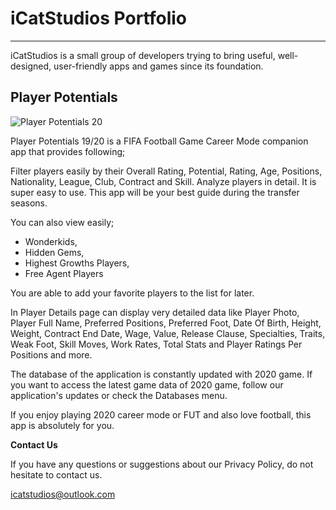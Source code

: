 # iCatStudios Portfolio
---------------

iCatStudios is a small group of developers trying to bring useful, well-designed, user-friendly apps and games since its foundation. 


## Player Potentials

![Player Potentials 20](https://raw.githubusercontent.com/webwarrior06/icatstudios/master/player_potentials_store.png)

Player Potentials 19/20 is a FIFA Football Game Career Mode companion app that provides following;

Filter players easily by their Overall Rating, Potential, Rating, Age, Positions, Nationality, League, Club, Contract and Skill. 
Analyze players in detail. It is super easy to use. This app will be your best guide during the transfer seasons.

You can also view easily;

- Wonderkids,
- Hidden Gems,
- Highest Growths Players,
- Free Agent Players


You are able to add your favorite players to the list for later.

In Player Details page can display very detailed data like Player Photo, Player Full Name, Preferred Positions, Preferred Foot, Date Of Birth, Height, Weight, Contract End Date, Wage, Value, Release Clause, Specialties, Traits, Weak Foot, Skill Moves, Work Rates, Total Stats and Player Ratings Per Positions and more.

The database of the application is constantly updated with 2020 game. If you want to access the latest game data of 2020 game, follow our application's updates or check the Databases menu.

If you enjoy playing 2020 career mode or FUT and also love football, this app is absolutely for you.

**Contact Us**

If you have any questions or suggestions about our Privacy Policy, do not hesitate to contact us.

icatstudios@outlook.com
